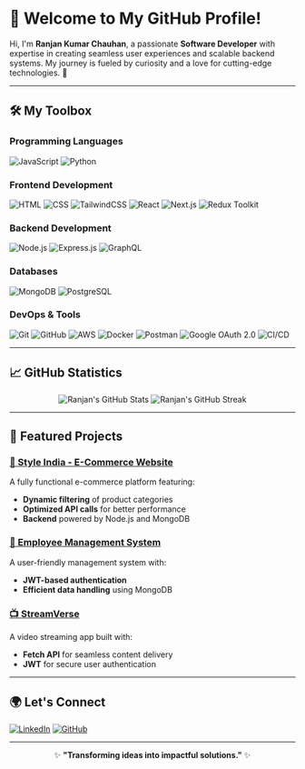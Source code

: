 # 🌟 Welcome to My GitHub Profile!

Hi, I'm **Ranjan Kumar Chauhan**, a passionate **Software Developer** with expertise in creating seamless user experiences and scalable backend systems. My journey is fueled by curiosity and a love for cutting-edge technologies. 🚀

---

## 🛠️ My Toolbox

### **Programming Languages**
![JavaScript](https://img.shields.io/badge/-JavaScript-F7DF1E?logo=javascript&logoColor=black) ![Python](https://img.shields.io/badge/-Python-3776AB?logo=python&logoColor=white)

### **Frontend Development**
![HTML](https://img.shields.io/badge/-HTML5-E34F26?logo=html5&logoColor=white) ![CSS](https://img.shields.io/badge/-CSS3-1572B6?logo=css3&logoColor=white) ![TailwindCSS](https://img.shields.io/badge/-TailwindCSS-06B6D4?logo=tailwindcss&logoColor=white) ![React](https://img.shields.io/badge/-React-61DAFB?logo=react&logoColor=black) ![Next.js](https://img.shields.io/badge/-Next.js-000000?logo=next.js&logoColor=white) ![Redux Toolkit](https://img.shields.io/badge/-Redux_Toolkit-764ABC?logo=redux&logoColor=white)

### **Backend Development**
![Node.js](https://img.shields.io/badge/-Node.js-339933?logo=node.js&logoColor=white) ![Express.js](https://img.shields.io/badge/-Express.js-000000?logo=express&logoColor=white) ![GraphQL](https://img.shields.io/badge/-GraphQL-E10098?logo=graphql&logoColor=white)

### **Databases**
![MongoDB](https://img.shields.io/badge/-MongoDB-47A248?logo=mongodb&logoColor=white) ![PostgreSQL](https://img.shields.io/badge/-PostgreSQL-4169E1?logo=postgresql&logoColor=white)

### **DevOps & Tools**
![Git](https://img.shields.io/badge/-Git-F05032?logo=git&logoColor=white) ![GitHub](https://img.shields.io/badge/-GitHub-181717?logo=github&logoColor=white) ![AWS](https://img.shields.io/badge/-AWS-232F3E?logo=amazon-aws&logoColor=white) ![Docker](https://img.shields.io/badge/-Docker-2496ED?logo=docker&logoColor=white) ![Postman](https://img.shields.io/badge/-Postman-FF6C37?logo=postman&logoColor=white) ![Google OAuth 2.0](https://img.shields.io/badge/-Google_OAuth_2.0-4285F4?logo=google&logoColor=white) ![CI/CD](https://img.shields.io/badge/-CI/CD_Pipelines-61DAFB?logo=github-actions&logoColor=white)

---

## 📈 GitHub Statistics

<p align="center">
  <img src="https://github-readme-stats.vercel.app/api?username=Ranjan-chauhan&show_icons=true&theme=radical" alt="Ranjan's GitHub Stats" />
  <img src="https://github-readme-streak-stats.herokuapp.com/?user=Ranjan-chauhan&theme=radical" alt="Ranjan's GitHub Streak" />
</p>

---

## 🌟 Featured Projects

### [🎨 Style India - E-Commerce Website](https://github.com/Ranjan-chauhan/Style-India)
A fully functional e-commerce platform featuring:
- **Dynamic filtering** of product categories
- **Optimized API calls** for better performance
- **Backend** powered by Node.js and MongoDB

### [👥 Employee Management System](https://github.com/Ranjan-chauhan/EMS)
A user-friendly management system with:
- **JWT-based authentication**
- **Efficient data handling** using MongoDB

### [📺 StreamVerse](https://github.com/Ranjan-chauhan/StreamVerse)
A video streaming app built with:
- **Fetch API** for seamless content delivery
- **JWT** for secure user authentication

---

## 🌍 Let's Connect

  <p align="left">
  <a href="https://linkedin.com/in/Ranjan-Chauhan"><img src="https://img.shields.io/badge/-LinkedIn-0A66C2?logo=linkedin&logoColor=white" alt="LinkedIn"></a>
  <a href="https://github.com/Ranjan-chauhan"><img src="https://img.shields.io/badge/-GitHub-181717?logo=github&logoColor=white" alt="GitHub"></a>
</p>

---

<p align="center">✨ <strong>"Transforming ideas into impactful solutions."</strong> ✨</p>
